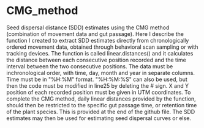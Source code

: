# CMG_method
Seed dispersal distance (SDD) estimates using the CMG method (combination of movement data and gut passage). Here I describe the function I created to extract SDD estimates directly from chronologically ordered movement data, obtained through behavioral scan sampling or with tracking devices.
The function is called linear.distances() and it calculates the distance between each consecutive position recorded and the time interval between the two consecutive positions.
The data must be inchronological order, with time, day, month and year in separate columns. 
Time must be in "%H:%M" format.  "%H:%M:%S" can also be used, but then the code must be modified in line25 by deleting the # sign.
X and Y position of each recorded position must be given in UTM coordinates.
To complete the CMG method, daily linear distances provided by the function, should then be restricted to the specific gut passage time, or retention time of the plant species. This is provided at the end of the github file. 
The SDD estimates may then be used for estimating seed dispersal curves or else.
